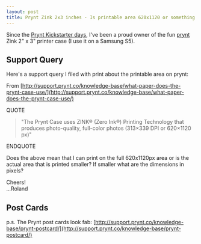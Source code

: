 ```yaml
---
layout: post
title: Prynt Zink 2x3 inches - Is printable area 620x1120 or something smaller?
---
```


Since the [Prynt Kickstarter days](https://www.kickstarter.com/projects/prynt/prynt-the-first-instant-camera-case-for-iphone-and/description), I've been a proud owner of the fun [prynt](https://www.prynt.co/) Zink 2" x 3" printer case (I use it on a Samsung S5).

## Support Query
Here's a support query I filed with print about the printable area on prynt:

From [http://support.prynt.co/knowledge-base/what-paper-does-the-prynt-case-use/](http://support.prynt.co/knowledge-base/what-paper-does-the-prynt-case-use/)

QUOTE<br />

>"The Prynt Case uses ZINK® (Zero Ink®) Printing 
>Technology that produces photo-quality, full-color
>photos (313×339 DPI or 620×1120 px)"

ENDQUOTE 

Does the above mean that I can print on the full 620x1120px area or is the actual area that is printed smaller? If smaller what are the dimensions in pixels? 

Cheers!<br />
...Roland

## Post Cards
p.s. The Prynt post cards look fab:
[http://support.prynt.co/knowledge-base/prynt-postcard/](http://support.prynt.co/knowledge-base/prynt-postcard/)